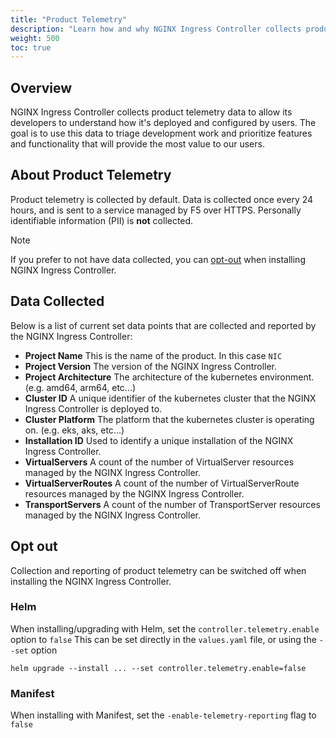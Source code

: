 ```yaml
---
title: "Product Telemetry"
description: "Learn how and why NGINX Ingress Controller collects product telemetry data."
weight: 500
toc: true
---
```


## Overview

NGINX Ingress Controller collects product telemetry data to allow its developers to understand how it's deployed and configured by users.
The goal is to use this data to triage development work and prioritize features and functionality that will provide the most value to our users.

## About Product Telemetry

Product telemetry is collected by default.
Data is collected once every 24 hours, and is sent to a service managed by F5 over HTTPS.
Personally identifiable information (PII) is **not** collected. 

> [!NOTE]  
> If you prefer to not have data collected, you can [opt-out](#opt-out) when installing NGINX Ingress Controller.

## Data Collected

Below is a list of current set data points that are collected and reported by the NGINX Ingress Controller:
- **Project Name** This is the name of the product. In this case `NIC`
- **Project Version** The version of the NGINX Ingress Controller.
- **Project Architecture** The architecture of the kubernetes environment. (e.g. amd64, arm64, etc...)
- **Cluster ID** A unique identifier of the kubernetes cluster that the NGINX Ingress Controller is deployed to.
- **Cluster Platform** The platform that the kubernetes cluster is operating on. (e.g. eks, aks,  etc...)
- **Installation ID** Used to identify a unique installation of the NGINX Ingress Controller.
- **VirtualServers** A count of the number of VirtualServer resources managed by the NGINX Ingress Controller.
- **VirtualServerRoutes** A count of the number of VirtualServerRoute resources managed by the NGINX Ingress Controller.
- **TransportServers** A count of the number of TransportServer resources managed by the NGINX Ingress Controller.

## Opt out

Collection and reporting of product telemetry can be switched off when installing the NGINX Ingress Controller.

### Helm

When installing/upgrading with Helm, set the `controller.telemetry.enable` option to `false`
This can be set directly in the `values.yaml` file, or using the `--set` option

```shell
helm upgrade --install ... --set controller.telemetry.enable=false
```

### Manifest

When installing with Manifest, set the `-enable-telemetry-reporting` flag to `false`
